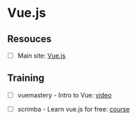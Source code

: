 # Vue.js

## Resouces

* [ ] Main site: [Vue.js](https://vuejs.org/)

## Training

* [ ] vuemastery - Intro to Vue: [video](https://www.vuemastery.com/courses/intro-to-vue-js/vue-instance/)
* [ ] scrimba - Learn vue.js for free: [course](https://scrimba.com/g/glearnvue)


